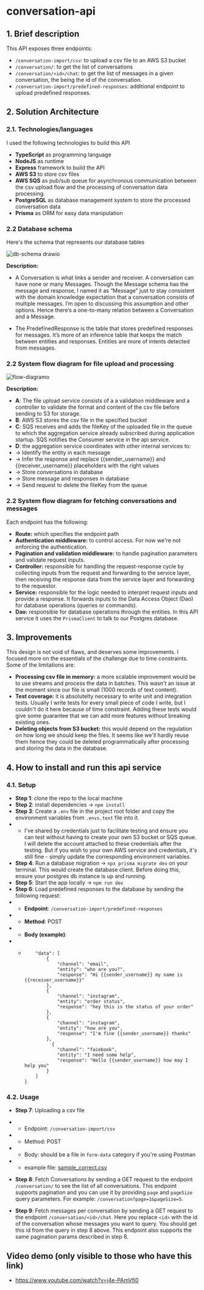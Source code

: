 # conversation-api

## 1. Brief description

This API exposes three endpoints:

- `/conversation-import/csv`: to upload a csv file to an AWS S3 bucket
- `/conversation/`: to get the list of conversations
- `/conversation/<id>/chat`: to get the list of messages in a given conversation, the <id> being the id of the conversation.
- `/conversation-import/predefined-responses`: additional endpoint to upload predefined responses.

## 2. Solution Architecture

### 2.1. Technologies/languages

I used the following technologies to build this API

- **TypeScript** as programming language
- **NodeJS** as runtime
- **Express** framework to build the API
- **AWS S3** to store csv files
- **AWS SQS** as pub/sub queue for asynchronous communication between the csv upload flow and the processing of conversation data processing.
- **PostgreSQL** as database management system to store the processed conversation data
- **Prisma** as ORM for easy data manipulation

### 2.2 Database schema

Here's the schema that represents our database tables

![db-schema drawio](https://github.com/Lambertyubin/conversation-api/assets/51297126/86ff7a15-9230-4e8f-8d08-8e93560345fa)

**Description:**

- A Conversation is what links a sender and receiver. A conversation can have none or many Messages. Though the Message schema has the message and response, I named it as “Message” just to stay consistent with the domain knowledge expectation that a conversation consists of multiple messages. I’m open to discussing this assumption and other options. Hence there’s a one-to-many relation between a Conversation and a Message.

- The PredefinedResponse is the table that stores predefined responses for messages. It’s more of an inference table that keeps the match between entities and responses. Entities are more of intents detected from messages.

### 2.2 System flow diagram for file upload and processing

![flow-diagramo](https://github.com/Lambertyubin/conversation-api/assets/51297126/f635c6b5-35e8-4693-9a64-2fde2e5c037a)

**Description:**

- **A**: The file upload service consists of a a validation middleware and a controller to validate the format and content of the csv file before sending to S3 for storage.
- **B**: AWS S3 stores the csv file in the specified bucket
- **C**: SQS receives and adds the fileKey of the uploaded file in the queue to which the aggregation service already subscribed during application startup. SQS notifies the Consumer service in the api service.
- **D**: the aggregation service coordinates with other internal services to:
- -> Identify the entity in each message
- -> Infer the response and replace {{sender_username}} and {{receiver_username}} placeholders with the right values
- -> Store conversations in database
- -> Store message and responses in database
- -> Send request to delete the fileKey from the queue

### 2.2 System flow diagram for fetching conversations and messages

Each endpoint has the following:

- **Route:** which specifies the endpoint path
- **Authentication middleware:** to control access. For now we're not enforcing the authentication.
- **Pagination and validation middleware:** to handle pagination parameters and validate request inputs.
- **Controller:** responsible for handling the request-response cycle by collecting inputs from the request and forwarding to the service layer, then receiving the response data from the service layer and forwarding to the requestor.
- **Service:** responsible for the logic needed to interpret request inputs and provide a response. It forwards inputs to the Data Access Object (Dao) for database operations (queries or commands).
- **Dao:** responsible for database operations through the entities. In this API service it uses the `PrismaClient` to talk to our Postgres database.

## 3. Improvements

This design is not void of flaws, and deserves some improvements. I focused more on the essentials of the challenge due to time constraints. Some of the limitations are:

- **Processing csv file in memory:** a more scalable improvement would be to use streams and process the data in batches. This wasn't an issue at the moment since our file is small (1000 records of text content).
- **Test coverage:** it is absolutelty necessary to write unit and integration tests. Usually I write tests for every small piece of code I write, but I couldn't do it here because of time constraint. Adding these tests would give some guarantee that we can add more features without breaking existing ones.
- **Deleting objects from S3 bucket:** this would depend on the regulation on how long we should keep the files. It seems like we'll hardly reuse them hence they could be deleted programmatically after processing and storing the data in the database.

## 4. How to install and run this api service

### 4.1. Setup

- **Step 1**: clone the repo to the local machine
- **Step 2**: install dependencies -> `npm install`
- **Step 3**: Create a `.env` file in the project root folder and copy the environment variables from `.envs.text` file into it.
- - I've shared by credentials just to facilitate testing and ensure you can test without having to create your own S3 bucket or SQS queue. I will delete the account attached to these credentials after the testing. But if you wish to your own AWS service and credentials, it's still fine - simply update the corresponding environment variables.
- **Step 4**: Run a database migration -> `npx prisma migrate dev` on your terminal. This would create the database client. Before doing this, ensure your postgres db instance is up and running.
- **Step 5**: Start the app locally -> `npm run dev`
- **Step 6**: Load predefined responses to the database by sending the following request:
- - **Endpoint**: `/conversation-import/predefined-responses`
- - **Method**: POST
- - **Body (example)**:
- - ```{
        "data": [
            {
                "channel": "email",
                "entity": "who are you?",
                "response": "Hi {{sender_username}} my name is {{receiver_username}}"
            },
            {
                "channel": "instagram",
                "entity": "order status",
                "response": "hey this is the status of your order"
            },
            {
                "channel": "instagram",
                "entity": "how are you",
                "response": "I'm fine {{sender_username}} thanks"
            },
              {
                "channel": "facebook",
                "entity": "I need some help",
                "response": "Hello {{sender_username}} how may I help you"
            }
        ]
    }
    ```

### 4.2. Usage

- **Step 7**: Uploading a csv file
- - Endpoint: `/conversation-import/csv`
- - Method: POST
- - Body: should be a file in `form-data` category if you're using Postman
- - example file:
    [sample_correct.csv](https://github.com/Lambertyubin/e-Learning-platform-frontend/files/12873996/sample_correct.csv)

- **Step 8**: Fetch Conversations by sending a GET request to the endpoint `/conversation/` to see the list of all conversations. This endpoint supports pagination and you can use it by providing `page` and `pageSize` query parameters. For example: `/conversation?page=1&pageSize=5`.

- **Step 9**: Fetch messages per conversation by sending a GET request to the endpoint `/conversation/<id>/chat`. Here you replace `<id>` with the id of the conversation whose messages you want to query. You should get this id from the query in step 8 above. This endpoint also supports the same pagination params described in step 8.

## Video demo (only visible to those who have this link)

- https://www.youtube.com/watch?v=j4e-PAmVfi0

